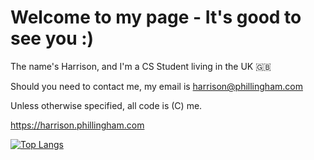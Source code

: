 <h1>Welcome to my page - It's good to see you :)</h1>

<p>The name's Harrison, and I'm a CS Student living in the UK 🇬🇧
  
Should you need to contact me, my email is harrison@phillingham.com

Unless otherwise specified, all code is (C) me.</p>

https://harrison.phillingham.com

[![Top Langs](https://github-readme-stats.vercel.app/api/top-langs/?username=harry55494&layout=compact&theme=dark)](https://github.com/anuraghazra/github-readme-stats)
